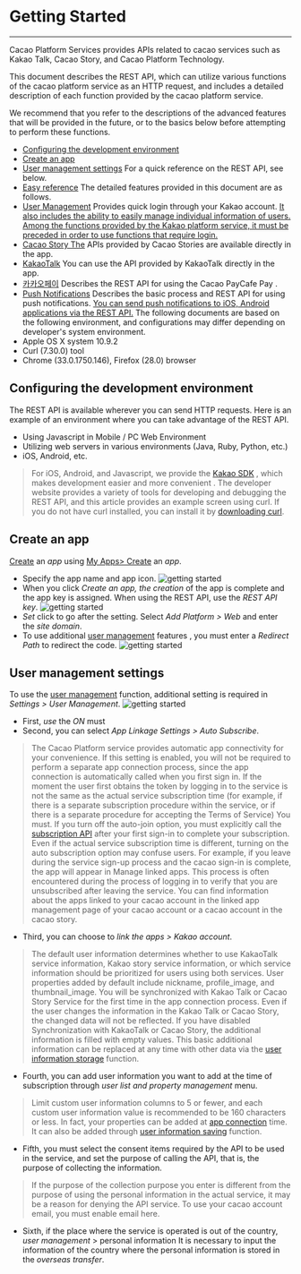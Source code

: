 # Getting Started
-----------------
Cacao Platform Services provides APIs related to cacao services such as Kakao Talk, Cacao Story, and Cacao Platform Technology.

This document describes the REST API, which can utilize various functions of the cacao platform service as an HTTP request, and includes a detailed description of each function provided by the cacao platform service.

We recommend that you refer to the descriptions of the advanced features that will be provided in the future, or to the basics below before attempting to perform these functions.

* [Configuring the development environment](/docs/restapi/getting-started#개발환경-구성)
* [Create an app](/docs/restapi/getting-started#앱-생성)
* [User management settings](/docs/restapi/getting-started#사용자-관리-설정)
For a quick reference on the REST API, see below.
* [Easy reference](/docs/restapi/quick-reference)
The detailed features provided in this document are as follows.
* [User Management](/docs/restapi/user-management)
    Provides quick login through your Kakao account. [It also includes the ability to easily manage individual information of users.](/docs/restapi/user-management) [Among the functions provided by the Kakao platform service, it must be preceded in order to use functions that require login.](/docs/restapi/user-management)
* [Cacao Story The](/docs/restapi/kakaostory-api)
    APIs provided by Cacao Stories are available directly in the app.
* [KakaoTalk](/docs/restapi/kakaotalk-api)
    You can use the API provided by KakaoTalk directly in the app.
* [카카오페이](/docs/restapi/kakaopay-api)
    Describes the REST API for using the Cacao PayCafe Pay .
* [Push Notifications](/docs/restapi/push-notification)
    Describes the basic process and REST API for using push notifications. [You can send push notifications to iOS, Android applications via the REST API.](/docs/restapi/push-notification)
The following documents are based on the following environment, and configurations may differ depending on developer's system environment.
* Apple OS X system 10.9.2
* Curl (7.30.0) tool
* Chrome (33.0.1750.146), Firefox (28.0) browser

## Configuring the development environment
The REST API is available wherever you can send HTTP requests. Here is an example of an environment where you can take advantage of the REST API.
* Using Javascript in Mobile / PC Web Environment
* Utilizing web servers in various environments (Java, Ruby, Python, etc.)
* iOS, Android, etc.
> For iOS, Android, and Javascript, we provide the [Kakao SDK](/docs/sdk) , which makes development easier and more convenient .
The developer website provides a variety of tools for developing and debugging the REST API, and this article provides an example screen using curl.
> If you do not have curl installed, you can install it by [downloading curl](http://curl.haxx.se/download.html).

## Create an app
[Create](/apps/new) an _app_ using [My Apps> Create](https://developers.kakao.com/apps/new) an _app_.
* Specify the app name and app icon. 
![getting started](/assets/images/dashboard/dev_017.png)
* When you click _Create an app, the creation_ of the app is complete and the app key is assigned. When using the REST API, use the _REST API key_.
![getting started](/assets/images/dashboard/dev_018.png)
* _Set_ click to go after the setting. Select _Add Platform > Web_ and enter the _site domain_.
* To use additional [user management](/docs/restapi/user-management) features , you must enter a _Redirect Path_ to redirect the code.
![getting started](/assets/images/dashboard/dev_019.png)

## User management settings
To use the [user management](/docs/restapi/user-management) function, additional setting is required in _Settings > User Management_.
![getting started](/assets/images/dashboard/dev_021.png)
* First, _use_ the _ON_ must
* Second, you can select _App Linkage Settings > Auto Subscribe_.
> The Cacao Platform service provides automatic app connectivity for your convenience. If this setting is enabled, you will not be required to perform a separate app connection process, since the app connection is automatically called when you first sign in.
> If the moment the user first obtains the token by logging in to the service is not the same as the actual service subscription time (for example, if there is a separate subscription procedure within the service, or if there is a separate procedure for accepting the Terms of Service) You must. If you turn off the auto-join option, you must explicitly call the [subscription API](/docs/restapi/user-management#가입API) after your first sign-in to complete your subscription.
> Even if the actual service subscription time is different, turning on the auto subscription option may confuse users. For example, if you leave during the service sign-up process and the cacao sign-in is complete, the app will appear in Manage linked apps. This process is often encountered during the process of logging in to verify that you are unsubscribed after leaving the service.
> You can find information about the apps linked to your cacao account in the linked app management page of your cacao account or a cacao account in the cacao story.
* Third, you can choose to _link the apps > Kakao account_.
> The default user information determines whether to use KakaoTalk service information, Kakao story service information, or which service information should be prioritized for users using both services. User properties added by default include nickname, profile_image, and thumbnail_image.
> You will be synchronized with Kakao Talk or Cacao Story Service for the first time in the app connection process. Even if the user changes the information in the Kakao Talk or Cacao Story, the changed data will not be reflected.
> If you have disabled Synchronization with KakaoTalk or Cacao Story, the additional information is filled with empty values. This basic additional information can be replaced at any time with other data via the [user information storage](/docs/restapi/user-management#사용자-정보-저장) function.
* Fourth, you can add user information you want to add at the time of subscription through _user list and property management_ menu.
> Limit custom user information columns to 5 or fewer, and each custom user information value is recommended to be 160 characters or less. In fact, your properties can be added at [app connection](/docs/restapi/user-management#앱-연결) time. It can also be added through [user information saving](/docs/restapi/user-management#사용자-정보-저장) function.
* Fifth, you must select the consent items required by the API to be used in the service, and set the purpose of calling the API, that is, the purpose of collecting the information.
> If the purpose of the collection purpose you enter is different from the purpose of using the personal information in the actual service, it may be a reason for denying the API service. To use your cacao account email, you must enable email here.
* Sixth, if the place where the service is operated is out of the country, _user management_ > personal information It is necessary to input the information of the country where the personal information is stored in the _overseas transfer_.